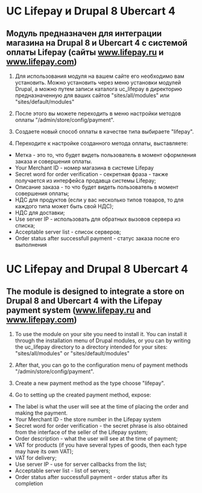 # UC Lifepay и Drupal 8 Ubercart 4

## Модуль предназначен для интеграции магазина на Drupal 8 и Ubercart 4 с системой оплаты Lifepay (сайты www.lifepay.ru и www.lifepay.com)

1. Для использования модуля на вашем сайте его необходимо вам установить. Можно установить через меню установки модулей Drupal, а можно путем записи каталога uc_lifepay в директорию предназначенную для ваших сайтов "sites/all/modules" или "sites/default/modules"

2. После этого вы можете переходить в меню настройки методов оплаты "/admin/store/config/payment". 

3. Создаете новый способ оплаты в качестве типа выбираете "lifepay". 

4. Переходите к настройке созданного метода оплаты, выставляете: 
- Метка - это то, что будет видеть пользователь в момент оформления заказа и совершения оплаты. 
- Your Merchant ID - номер магазина в системе Lifepay
- Secret word for order verification - секретная фраза - также получается из интерфейса продавца системы Lifepay;
- Описание заказа - то что будет видеть пользователь в момент совершения оплаты;
- НДС для продуктов (если у вас несколько типов товаров, то для каждого типа может быть свой НДС);
- НДС для доставки;
- Use server IP - использовать для обратных вызовов сервера из списка;
- Acceptable server list - список серверов;
- Order status after successfull payment - статус заказа после его выполнения



# UC Lifepay and Drupal 8 Ubercart 4

## The module is designed to integrate a store on Drupal 8 and Ubercart 4 with the Lifepay payment system (www.lifepay.ru and www.lifepay.com)

1. To use the module on your site you need to install it. You can install it through the installation menu of Drupal modules, or you can by writing the uc_lifepay directory to a directory intended for your sites: "sites/all/modules" or "sites/default/modules"

2. After that, you can go to the configuration menu of payment methods "/admin/store/config/payment".

3. Create a new payment method as the type choose "lifepay".

4. Go to setting up the created payment method, expose:
- The label is what the user will see at the time of placing the order and making the payment.
- Your Merchant ID - the store number in the Lifepay system
- Secret word for order verification - the secret phrase is also obtained from the interface of the seller of the Lifepay system;
- Order description - what the user will see at the time of payment;
- VAT for products (if you have several types of goods, then each type may have its own VAT);
- VAT for delivery;
- Use server IP - use for server callbacks from the list;
- Acceptable server list - list of servers;
- Order status after successfull payment - order status after its completion
